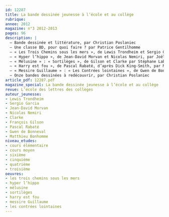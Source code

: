 ```yaml
---
id: 12287
title: La bande dessinée jeunesse à l’école et au collège
rubrique: 
annee: 2012
magazine: n°3 2012-2013
pages: 96
description: |
  – Bande dessinée et littérature, par Christian Poslaniec
  – Une classe BD, pour quoi faire ? par Patrice Gentilhomme
  – « Les Trois Chemins sous les mers », de Lewis Trondheim et Sergio Garcia, par Olivier Dufaut
  – « Hyper l’hippo », de Jean-David Morvan et Nicolas Nemiri, par Joëlle Thébault
  – « Mélusine » : « Sortilèges », de Gilson et Clarke par Stéphane Labbe
  – « Harry est fou », de Pascal Rabaté, d’après Dick King-Smith, par Marie-Hélène Giannoni
  – « Messire Guillaume » : « Les Contrées lointaines », de Gwen de Bonneval et Matthieu Bonhomme, par Jean-Pierre Tusseau
  – Onze bandes dessinées à redécouvrir, par Christian Poslaniec
article_pdf: 12287.pdf
magazine_special: La bande dessinée jeunesse à l’école et au collège
revue: L’école des lettres des collèges
auteur_jeunesse:
- Lewis Trondheim
- Sergio Garcia
- Jean-David Morvan
- Nicolas Nemiri
- Clarke
- François Gilson
- Pascal Rabaté
- Gwen de Bonneval
- Matthieu Bonhomme
niveau_etudes:
- cours élémentaire
- cours moyen
- sixième
- cinquième
- quatrième
- troisième
oeuvres:
- les trois chemins sous les mers
- hyper l’hippo
- mélusine
- sortilèges
- harry est fou
- messire Guillaume
- les contrées lointaines
---
```

